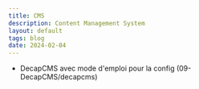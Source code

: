 ```yaml
---
title: CMS
description: Content Management System
layout: default
tags: blog
date: 2024-02-04
---
```

- DecapCMS avec mode d'emploi pour la config (09-DecapCMS/decapcms)